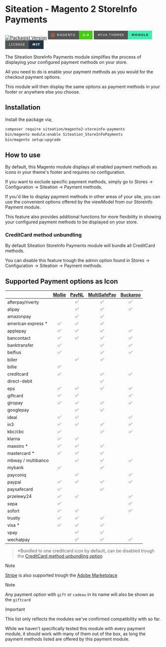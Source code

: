 # Siteation - Magento 2 StoreInfo Payments

[![Packagist Version](https://img.shields.io/packagist/v/siteation/magento2-storeinfo-payments?style=for-the-badge)](https://packagist.org/packages/siteation/magento2-storeinfo-payments)
![Supported Magento Versions](https://raw.githubusercontent.com/Siteation/.github/main/assets/badges/magento-2.4-support.png)
[![Hyvä Themes Module](https://raw.githubusercontent.com/Siteation/.github/main/assets/badges/hyva-module.png)](https://hyva.io/)
[![License](https://raw.githubusercontent.com/Siteation/.github/main/assets/badges/license.png)](https://github.com/Siteation/magento2-storeinfo-payments/blob/main/LICENSE)

The Siteation StoreInfo Payments module simplifies the process of displaying your configured payment methods on your store.

All you need to do is enable your payment methods as you would for the checkout payment options.

This module will then display the same options as payment methods in your footer or anywhere else you choose.

## Installation

Install the package via;

```bash
composer require siteation/magento2-storeinfo-payments
bin/magento module:enable Siteation_StoreInfoPayments
bin/magento setup:upgrade
```

## How to use

By default, this Magento module displays all enabled payment methods as icons in your theme's footer and requires no configuration.

If you want to exclude specific payment methods,
simply go to Stores → Configuration → Siteation → Payment methods.

If you'd like to display payment methods in other areas of your site,
you can use the convenient options offered by the viewModel from our Storeinfo Payment module.

This feature also provides additional functions for more flexibility in showing your configured payment methods to be displayed on your store.

### CreditCard method unbundling

By default Siteation StoreInfo Payments module will bundle all CreditCard methods.

You can disable this feature trough the admin option found in Stores → Configuration → Siteation → Payment methods.

## Supported Payment options as Icon

|                    | [Mollie] | [PayNL] | [MultiSafePay] | [Buckaroo] |
| ------------------ | :------: | :-----: | :------------: | :--------: |
| afterpay/riverty   |          |    ✅    |       ✅        |     ✅      |
| alipay             |          |    ✅    |       ✅        |     ✅      |
| amazonpay          |          |    ✅    |       ✅        |            |
| american express * |    ✅     |    ✅    |       ✅        |            |
| applepay           |    ✅     |    ✅    |       ✅        |     ✅      |
| bancontact         |    ✅     |    ✅    |       ✅        |     ✅      |
| banktransfer       |    ✅     |         |       ✅        |     ✅      |
| belfius            |    ✅     |         |       ✅        |     ✅      |
| biller             |          |    ✅    |       ✅        |            |
| billie             |    ✅     |         |                |            |
| creditcard         |    ✅     |         |       ✅        |     ✅      |
| direct-debit       |          |         |       ✅        |            |
| eps                |    ✅     |    ✅    |       ✅        |     ✅      |
| giftcard           |    ✅     |    ✅    |                |     ✅      |
| giropay            |    ✅     |    ✅    |       ✅        |     ✅      |
| googlepay          |          |    ✅    |       ✅        |            |
| ideal              |    ✅     |    ✅    |                |     ✅      |
| in3                |    ✅     |    ✅    |       ✅        |     ✅      |
| kbc/cbc            |    ✅     |         |       ✅        |     ✅      |
| klarna             |    ✅     |    ✅    |                |            |
| maestro *          |    ✅     |    ✅    |       ✅        |            |
| mastercard *       |    ✅     |    ✅    |       ✅        |            |
| mbway / multibanco |          |    ✅    |       ✅        |     ✅      |
| mybank             |    ✅     |         |       ✅        |            |
| payconiq           |          |    ✅    |                |     ✅      |
| paypal             |    ✅     |    ✅    |       ✅        |     ✅      |
| paysafecard        |    ✅     |         |       ✅        |            |
| przelewy24         |    ✅     |    ✅    |                |     ✅      |
| sepa               |    ✅     |         |                |     ✅      |
| sofort             |    ✅     |    ✅    |                |     ✅      |
| trustly            |    ✅     |    ✅    |       ✅        |            |
| visa *             |    ✅     |    ✅    |       ✅        |            |
| vpay               |          |    ✅    |       ✅        |            |
| wechatpay          |          |    ✅    |       ✅        |     ✅      |

> \*Bundled to one creditcard icon by default, can be disabled trough the [CreditCard method unbundling option](#creditcard-method-unbundling)

> [!NOTE]
> [Stripe] is also supported trough the [Adobe Marketplace](https://commercemarketplace.adobe.com/stripe-stripe-payments.html)

> [!NOTE]
> Any payment option with `gift` or `cadeau` in its name will also be shown as the `giftcard`

> [!IMPORTANT]
> This list only reflects the modules we've confirmed compatibility with so far.
>
> While we haven't specifically tested this module with every payment module,
> it should work with many of them out of the box,
> as long the payment methods listed are offered by this payment module.

[Mollie]: https://github.com/mollie/magento2
[PayNL]: https://github.com/paynl/magento2-plugin
[MultiSafePay]: https://github.com/MultiSafepay/magento2
[Buckaroo]: https://github.com/buckaroo-it/Magento2
[Stripe]: https://commercemarketplace.adobe.com/stripe-stripe-payments.html
